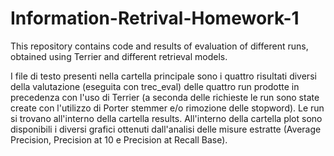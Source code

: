 # Information-Retrival-Homework-1
This repository contains code and results of evaluation of different runs, obtained using Terrier and different retrieval models.

I file di testo presenti nella cartella principale sono i quattro risultati diversi della valutazione (eseguita con trec_eval) delle quattro run prodotte in precedenza con l'uso di Terrier (a seconda delle richieste le run sono state create con l'utilizzo di Porter stemmer e/o rimozione delle stopword). Le run si trovano all'interno della cartella results.
All'interno della cartella plot sono disponibili i diversi grafici ottenuti dall'analisi delle misure estratte (Average Precision, Precision at 10 e Precision at Recall Base).
